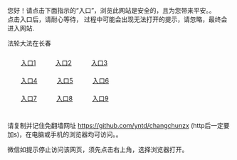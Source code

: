 您好！请点击下面指示的“入口”，浏览此网站是安全的，且为您带来平安。。 <br/>
点击入口后，请耐心等待， 过程中可能会出现无法打开的提示，请忽略，最终会进入网站. </br>

法轮大法在长春<br/>
<div style="padding:10px"><a style="margin:20px" target="_blank" href="https://d2dt2ppkll72g9.cloudfront.net/2Qpsp?zxjeq" id="ccLink1" rel="nofollow">入口1</a> <a target="_blank" style="margin:20px" href="https://d2qsvp2dsanc0g.cloudfront.net/2Qpsp?sgddgytx" id="ccLink2" rel="nofollow">入口2</a> <a style="margin:20px" target="_blank" href="https://d1yxqd8vzqo7nj.cloudfront.net/2Qpsp?mqlhf" id="ccLink3" rel="nofollow">入口3</a></div>

<div style="padding:10px" ><a style="margin:20px" target="_blank" href="https://d2dt2ppkll72g9.cloudfront.net/2Qpsp?zxjeq" id="ccLink4" rel="nofollow">入口4</a> <a style="margin:20px" href="https://d2qsvp2dsanc0g.cloudfront.net/2Qpsp?sgddgytx" target="_blank" id="ccLink5" rel="nofollow">入口5</a> <a style="margin:20px" href="https://d1yxqd8vzqo7nj.cloudfront.net/2Qpsp?mqlhf" target="_blank" id="ccLink6" rel="nofollow">入口6</a></div>

<div style="padding:10px"><a style="margin:20px" target="_blank" href="https://d2dt2ppkll72g9.cloudfront.net/2Qpsp?zxjeq" id="ccLink7" rel="nofollow">入口7</a> <a style="margin:20px" href="https://d2qsvp2dsanc0g.cloudfront.net/2Qpsp?sgddgytx" target="_blank" id="ccLink8" rel="nofollow">入口8</a> <a style="margin:20px" target="_blank" href="https://d1yxqd8vzqo7nj.cloudfront.net/2Qpsp?mqlhf" id="ccLink9" rel="nofollow">入口9</a></div>

<br/>



请复制并记住免翻墙网址 https://github.com/yntd/changchunzx (http后一定要加s)，在电脑或手机的浏览器均可访问。。<br/>

微信如提示停止访问该网页，须先点击右上角，选择浏览器打开。
